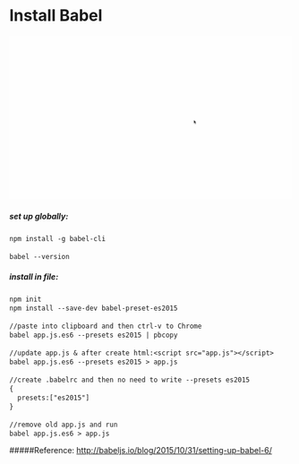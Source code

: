 # Install Babel

![babeldemo](https://github.com/SusanLulu/Javascript-Babel-test/raw/master/babeltest.gif)

##### set up globally:

```
npm install -g babel-cli  

babel --version
```

##### install in file:

```
npm init
npm install --save-dev babel-preset-es2015

//paste into clipboard and then ctrl-v to Chrome
babel app.js.es6 --presets es2015 | pbcopy

//update app.js & after create html:<script src="app.js"></script>
babel app.js.es6 --presets es2015 > app.js

//create .babelrc and then no need to write --presets es2015
{
  presets:["es2015"]
}

//remove old app.js and run
babel app.js.es6 > app.js

```

#####Reference:
http://babeljs.io/blog/2015/10/31/setting-up-babel-6/


